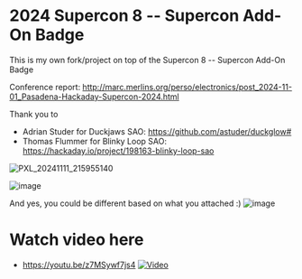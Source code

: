 # 2024 Supercon 8 -- Supercon Add-On Badge

This is my own fork/project on top of the Supercon 8 -- Supercon Add-On Badge

Conference report: http://marc.merlins.org/perso/electronics/post_2024-11-01_Pasadena-Hackaday-Supercon-2024.html

Thank you to
- Adrian Studer for Duckjaws SAO: https://github.com/astuder/duckglow#
- Thomas Flummer for Blinky Loop SAO: https://hackaday.io/project/198163-blinky-loop-sao

![PXL_20241111_215955140](https://github.com/user-attachments/assets/1c4182ea-1bcb-4721-986e-f64b0b3a4764)

![image](https://github.com/user-attachments/assets/fef0d74c-d058-43de-bd87-099344733316)

And yes, you could be different based on what you attached :)
![image](https://github.com/user-attachments/assets/243727fe-aeb5-4e5c-9729-6e5a9008c6f0)


# Watch video here
- https://youtu.be/z7MSywf7js4
[![Video](https://github.com/user-attachments/assets/df21f0dc-727d-4cea-bf07-78ac1ebd10b5)](https://youtu.be/z7MSywf7js4)
